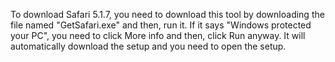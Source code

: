 To download Safari 5.1.7, you need to download this tool by downloading the file named "GetSafari.exe" and then, run it. If it says "Windows protected your PC", you need to click More info and then, click Run anyway. It will automatically download the setup and you need to open the setup.
